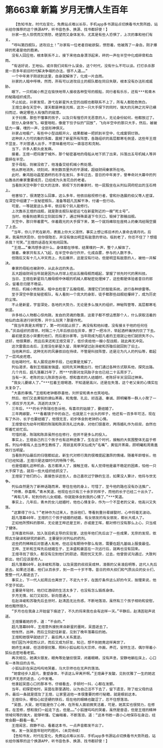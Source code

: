 # 第663章 新篇 岁月无情人生百年
        【告知书友，时代在变化，免费站点难以长存，手机app多书源站点切换看书大势所趋，站长给你推荐的这个换源APP，听书音色多、换源、找书都好使！】
       孙家一些人惊慌而又愤怒，绝望而又身体发冷，尤其是有些人恐惧了，上次的事和他们有关。
       “呼叫第四舰队，进攻旧土！”孙家有一位老者目眦欲裂，愤怒着，他被溅了一身血，刚才爆碎的死者是他的胞弟。
       没有人回应他，根本联系不上，接下来他自身漂浮起来，砰的一声在半空中化成碎骨和血雨。
       “有话好说，王地仙，或许我们间有什么误会，这个时代，没有什么不可以谈。打打杀杀那是一百多年前旧时代解决争端的办法，很不人道……”
       一个中年男子刚说到这里，自身就解体了，化成一片血雨。
       孙家的人暗中呼唤，然而，所有可以进攻旧土的舰队都在同日失联，根本没有办法形成威胁。
       眼下，一只机械小熊正在愉快地带人接收各种型号的舰船，同行者有乐乐，还有***和青木的秘路组织成员。
       不止如此，孙家发现，游弋在新星外太空的战舰也都联系不上了，所有人都脸色煞白。
       王煊立身在天空中，漫天都是神圣光辉，这次一只大手探下的同时，强大的元神之光早已横扫而过，确定哪些人有强烈的敌意。
       关于妇孺，那些不懂事的孩子，以及只有惶恐并无恶意的人，无论身份如何，他都放过了。
       部分人身体倒飞，噼里啪啦，像是下饺子似的“回放”，飞向半空中的那只大手，然后，被被猛力一攥，噗的一声，全部形神俱灭。
       孙家占地极广，有些中小型战舰开火，结果都被一把抓到半空中，化成废铜烂铁。
       这种非人力可抗衡的场面，震撼了新星所有阵营，各路组织的高层都寒毛倒竖，这些年王煊不显圣，不对普通人出手，不意味着他可以一直容忍和克制。
       当下，许多人都头皮发麻。
       接着，王煊一把将康宁城外，那个秘密基地的母船从地下抓了出来，抖落出五号机械人等并震碎在半空。
       至于母船，则被没收了，他准备交给机械小熊处理。
       他从原地消失，顷刻间，来到数百里外的平源城，超级财阀秦家所在地。
       此时，秦鸿摇动晶莹酒杯的右手在发抖，多年过去，昔日的中年男子，曾奉命对大幕中的列仙轰击的秦家重要成员，已经成为头发花白的老者。
       当看到天空中那个巨大的法体，俯视下方的秦家时，他一屁股坐在从列仙洞府挖出的玉石椅上。
       他害怕了，很清楚怎么回事，这么多年，他依旧敌视修行者，曾和孙逸晨的伯父等人密谋，在深空中组建了一支秘密舰队，准备等超凡瓦解干净，付诸一些行动。
       可是，一等就是这么多年，依旧有个别人能修行。
       上次轰杀王煊的战舰，就是那支舰队秘密巡弋在新星附近的一艘“死士号”。
       当时，他看到结果后立刻就后悔了，通过特殊渠道下令灭口，毁掉了那艘战舰。
       天空中，那只带着雾气、伴着霞光的大手探下来，第一个就将瘫软在座椅上的秦鸿给隔空摄了上去。
       “当年，你儿子死在新月，表面上你大义凛然，事实上想让练旧术的人拿命去填月坑。后来，我虽然厌恶你，但你很隐忍，并没有做出明显有敌意的举动。临到老了，你忍不住了？想猎杀我？可笑。”王煊的话语在天地间回荡。
       “王煊……”秦鸿想多说什么，身体都在哆嗦，结果噗的一声，整个人解体了。
       接着，秦家共有五人飞起，在半空中自行炸开，化成血雾，参与的人数不多。
       但随后又有十几人冲天而上，先后爆开，这是没有行动，但是明显有敌意的人，被他一并解决。
       秦家的母船也被剥夺，从此永远的失去。
       五大超级财阀当年就是因为从月球上挖出五艘母舰而崛起，掌握了领先时代的黑科技。
       当日，王煊在新星将几艘母舰中休眠的机械人都秘密处理掉了，这些都是体验者昔日的部众，留着总归是不稳妥。
       然后，机械小熊到来，暗中去检查了五艘母舰，清理它们的智能系统，进行各种排雷等。
       至于深空中那支秘密舰队，有人看到一个庞大的身影，徒手都那些战舰给攥碎了，成为历史的尘埃。
       不止是新星，宇宙深处，各地的大势力，无论是多么强大的组织，神秘阵营等，高层都寒毛倒竖。
       许多核心人物都心惊肉跳，发自的灵魂的敬畏，这辈子都不想沾惹那个人，什么获取活着的地仙的血液进行研究等，开什么玩笑？那是作死。
       “我当年真是太明智了，第一时间就止损了，再没有和他纠缠，没有接关于他的任何任务。”灰血组织的首领，时隔二十几年后依旧在庆幸，擦了一把冷汗，举起酒杯痛快的饮了下去。
       最初是变态小宋委托他们，而后是孙家等，当年刚成为超凡者的王煊就让他们就损失不小。还好，他很果断，而且后来还和王煊交易了，低价卖给他一艘小型战舰，就此再无冲突。
       这次雷霆出击后，王煊没在新星久留，简单拜望过赵泽峻和苏璇后就回到了旧土。
       当他离开后，这种无形的风暴依旧在持续，不管是科技阵营，还是沦为凡人的列仙等，都起了一层鸡皮疙瘩。
       在枯竭时代，有人展现这种手段，已经算是无解了。
       列仙渴求，看到王煊越发强盛，如同先天神魔出行，他们通过各种方式联系他，探究出路。
       几个月后，超凡落幕25年了，而***的那对龙凤胎子女也已经二十五周岁了。
       当有一天，老陈的女儿陈菲告诉他，想和喜欢的人结婚时，老陈好半天没回过神来。
       “我女儿要嫁人了。”***拉着王煊喝酒，不知道是高兴，还是在失落，这个老父亲的心情实在太复杂了。
       “大喜的事情。”王煊和老钟都恭喜他，刘怀安和青木也笑哈哈。
       然后，他们又去黄铭的谪仙茶斋，和鬼僧、孔云、祁连道、秦诚、顾明曦等一群人小聚了一下，感叹岁月无声，流逝的太快了。
       三年后，***的长子陈瑞也告诉他，有喜欢的姑娘了，要结婚了。
       三年两嫁娶，***看着镜子中的自己，也就是三十出头的样子，他还有一百多年可活，现在有了外孙，长子也要结婚了，他很无言，初步体会到老钟的心情。
       王煊曾经为幼年时期的陈瑞和陈菲洗礼过肉身，对他们很喜欢，两场婚礼作为叔叔，自然也帮着忙前忙后。
       可惜的是，陈瑞和陈菲虽然也在修行，但并不是多么的投入。
       事实上，王煊自己的三个孩子也有这种迹象了。生在这个时代，接触的大氛围整体无益于修炼。列仙中都有人去当养生教练了，周妖圣和李天仙成为“名嘴”，黄铭开茶斋，顾明曦和周青凰改行当明星。
       当看到列仙最后的归宿都如此，新生代对修行真的很难提起激昂的情绪，随着年龄增长，他们已经知道，王煊只是这個时代的特殊个例。
       也是借婚礼这种机会，各方都来人了，接触王煊，有人觉得他是最不稳定的因素，怕他一只大手探下去，就将一些大组织给抓没了。
       王煊安了他们的心，直接告诉这些人，自己喜欢过宁静的生活，如果没人算计，他将与世无争。
       列仙自然是为了新神话路而来，寄往在他的身上，可惜了，至今他的路也没有办法推广。
       “师傅，恭喜啊。”青木笑道，他现在也只有三十余岁的样子，而他的长子已经二十出头了。
       “再有几年，轮到你的儿女成婚，你就能体会到我的心情了。”***笑道。
       事实上，几年后，青木的女儿结婚时，他也心情复杂，作为一个不显老的父亲，他高兴又失落。
       “这算得了什么？”老钟作为过来人，告诉他们，等看到重孙辈嫁娶时，心中将毫无波动。
       超凡落幕40年，王煊的三个孩子结婚的结婚，有女朋友的有女朋友，都长大成人了。
       正如他所预料的那样，无论是王晔还是王昕，亦或是王晖，都对修行没有那么上心，只当成了健体。
       王晖喜欢科研，加入张启帆主导的实验室，这些年他们先后出了一些成果，无奈的发现，依照古方破译和研究的新药，主要是针对列仙的药剂。
       这些药剂稀释后对普通人有用，但远没有期待中那么有效，需要在超凡基础上服食最佳。
       王晔、王昕和王晖先后结婚生子，王泽盛和姜芸在一次远行后，就再也没有回来。
       王煊寻找了很久，都没有见到他们的踪迹，既担忧又无奈，过去，他曾尝试沟通过，大致判断出，他们应该是奇人。
       超凡落幕60年，赵泽峻和苏璇，以及吴茵的叔叔吴成林，凌薇的父亲凌启明等，这代人先后逝去。如果还活着，他们从百余岁，到一百一十岁不等。昔日的帅大叔们和气质出众的女士们，整整一代人都逝去了。
       事实上，下一代人如周云也离世了，不足九十岁，在医疗条件这么好的今天，按理来说，他不至于如此。
       主要是年轻时，他灯红酒绿的生活太多了，也没有怎么锻炼身体。
       岁月无情，如刀又如剑，斩向普通人。
       在赵泽峻和苏璇先后去世时，赵清菡无比伤感，不断地落泪，虽然有三个孩子相劝和安慰，她也黯然很久。
       “岁月也在我身上开始留下痕迹了，不久的将来我也会有这样一天。”平静后，赵清菡轻声说道。
       王煊攥着她的手，道：“不会的。”
       超凡落幕80年，王煊意外接到来自新星的噩耗，吴茵逝去了。
       他怅然，出神，而后立刻赶往新星，见到了晚年落幕后的她。
       王煊和她很早就结识了，最后两人关系莫逆。
       他们因为冲突而认识，而后又成为好友，知己，想不到她竟这样离世了。
       她终生未嫁，但活得很优雅，照料小狐仙和马大宗师，作画，养花，安然生活，偶尔带着小狐仙去密地看老狐。
       再次相见，她满头银发，眼角等处皱纹很深，闭着眼睛，没有声息，安静地躺在床上，心口有一本陈旧的古书。
       小狐仙趴在床边呜呜地哭着，马大宗师也在无声的落泪。
       “她曾经步入超凡，重塑身体，不该这么早离开啊。”王煊鼻子发酸，见到优雅了一生的她这样无声无息的逝去，心中发堵。
       他拿起吴茵心口的那本书，仔细看去，手顿时一抖，心都在发颤。
       当年，初探密地时，吴茵在那里遇险，以为自己活不下去了，留下遗言，除了给父母的话外，最后一条就是提及了王煊，让家里送他一本很重要的修行秘籍，就是眼前这本。
       王煊仰头，哪怕心如坚硬的铁石，现在他的眼睛也酸涩了，忍不住想落泪。
       “吴茵，大吴，她可能是伤了心神，在所有人面前微笑活着，可是，她其实也很努力，在修炼，在苦修，想和我们一起走下去，但是……”小狐狸呜呜的哭着，虽然是兽语，但是王煊的精神领域何等的强大，能够听懂。它幽咽着，不断落泪，道：“这本书她一直小心地保存在身边，经常会翻一翻看一看。”
       王煊闻言，寂静不动，看着这本书，一点声音都发不出了。
       唉，发一张吴茵年轻时旳图片。（未完待续）
       【告知书友，时代在变化，免费站点难以长存，手机app多书源站点切换看书大势所趋，站长给你推荐的这个换源APP，听书音色多、换源、找书都好使！】